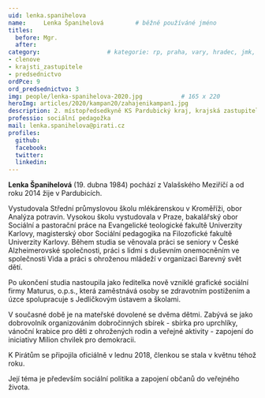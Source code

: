 ```yaml
---
uid: lenka.spanihelova
name:     Lenka Španihelová   		# běžně používáné jméno
titles:
  before: Mgr.
  after:
category:             		# kategorie: rp, praha, vary, hradec, jmk, senat
- clenove  
- krajsti_zastupitele
- predsednictvo
ordPce: 9
ord_predsednictvo: 3
img: people/lenka-spanihelova-2020.jpg           # 165 x 220
heroImg: articles/2020/kampan20/zahajenikampan1.jpg
description: 2. místopředsedkyně KS Pardubický kraj, krajská zastupitelka
professio: sociální pedagožka
mail: lenka.spanihelova@pirati.cz
profiles:
  github:
  facebook:
  twitter:
  linkedin:
---
```

**Lenka Španihelová** (19. dubna 1984) pochází z Valašského Meziříčí a od roku 2014 žije v Pardubicích.

Vystudovala Střední průmyslovou školu mlékárenskou v Kroměříži, obor Analýza potravin. Vysokou školu vystudovala v Praze, bakalářský obor Sociální a pastorační práce na Evangelické teologické fakultě Univerzity Karlovy, magisterský obor Sociální pedagogika na Filozofické fakultě Univerzity Karlovy. Během studia se věnovala práci se seniory v České Alzheimerovské společnosti, práci s lidmi s duševním onemocněním ve společnosti Vida a práci s ohroženou mládeží v organizaci Barevný svět dětí.

Po ukončení studia nastoupila jako ředitelka nově vzniklé grafické sociální firmy Maturus, o.p.s., která zaměstnává osoby se zdravotním postižením a úzce spolupracuje s Jedličkovým ústavem a školami.

V současné době je na mateřské dovolené se dvěma dětmi. Zabývá se jako dobrovolník organizováním dobročinných sbírek - sbírka pro uprchlíky, vánoční krabice pro děti z ohrožených rodin a veřejné aktivity - zapojení do iniciativy Milion chvilek pro demokracii.

K Pirátům se připojila oficiálně v lednu 2018, členkou se stala v květnu téhož roku.

Její téma je především sociální politika a zapojení občanů do veřejného života.
